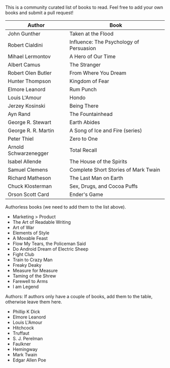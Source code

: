 This is a community curated list of books to read. Feel free to add your own books and submit a pull request!

Author | Book
--- | ---
John Gunther | Taken at the Flood
Robert Cialdini | Influence: The Psychology of Persuasion
Mihael Lermontov | A Hero of Our Time
Albert Camus | The Stranger
Robert Olen Butler | From Where You Dream
Hunter Thompson | Kingdom of Fear
Elmore Leanord | Rum Punch
Louis L'Amour | Hondo
Jerzey Kosinski | Being There
Ayn Rand | The Fountainhead
George R. Stewart | Earth Abides
George R. R. Martin | A Song of Ice and Fire (series)
Peter Thiel | Zero to One
Arnold Schwarzenegger | Total Recall
Isabel Allende | The House of the Spirits
Samuel Clemens | Complete Short Stories of Mark Twain
Richard Matheson | The Last Man on Earth
Chuck Klosterman | Sex, Drugs, and Cocoa Puffs
Orson Scott Card | Ender's Game

Authorless books (we need to add them to the list above).
 * Marketing > Product
 * The Art of Readable Writing
 * Art of War
 * Elements of Style
 * A Movable Feast
 * Flow My Tears, the Policeman Said
 * Do Android Dream of Electric Sheep
 * Fight Club
 * Train to Crazy Man
 * Freaky Deaky
 * Measure for Measure
 * Taming of the Shrew
 * Farewell to Arms
 * I am Legend

Authors: If authors only have a couple of books, add them to the table, otherwise leave them here.
 * Phillip K Dick
 * Elmore Leanord
 * Louis L'Amour
 * Hitchcock
 * Truffaut
 * S. J. Perelman
 * Faulkner
 * Hemingway
 * Mark Twain
 * Edgar Allen Poe